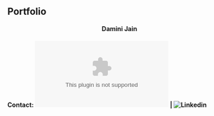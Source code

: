 ## Portfolio
<p align="center">
  <b>Damini Jain</b><br>
  

#### Contact: ![Email](jaindamini1111@gmail.com) | ![Linkedin](https://www.linkedin.com/in/damini-jain-108113)
